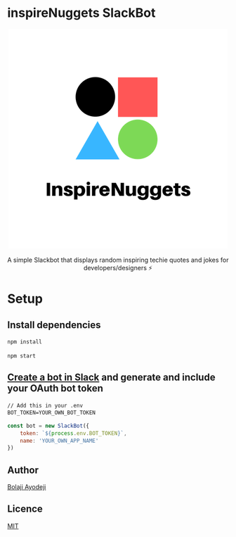 # inspireNuggets SlackBot

<div align="center">

![inspireNuggets](https://github.com/BolajiAyodeji/inspireNuggets/raw/master/tab-icon.png)

A simple Slackbot that displays random inspiring techie quotes and jokes for developers/designers :zap:

</div>

# Setup

## Install dependencies

```
npm install

npm start
```

## [Create a bot in Slack](https://api.slack.com/apps/AM92STGGG/general?) and generate and include your OAuth bot token

```
// Add this in your .env
BOT_TOKEN=YOUR_OWN_BOT_TOKEN
```

```js
const bot = new SlackBot({
    token: `${process.env.BOT_TOKEN}`,
    name: 'YOUR_OWN_APP_NAME'
})
```

## Author
[Bolaji Ayodeji](https://github.com/BolajiAyodeji)

## Licence
[MIT](https://opensource.org/licenses/MIT)
